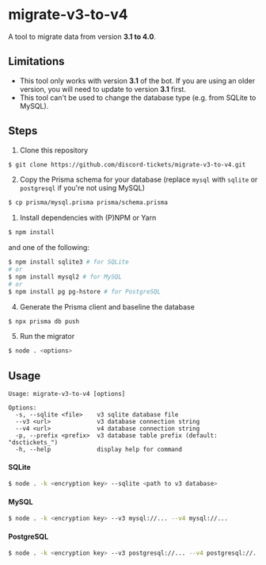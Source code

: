 # migrate-v3-to-v4

A tool to migrate data from version **3.1 to 4.0**.

## Limitations

- This tool only works with version **3.1** of the bot. If you are using an older version, you will need to update to version **3.1** first.
- This tool can't be used to change the database type (e.g. from SQLite to MySQL).

## Steps

1. Clone this repository

```sh
$ git clone https://github.com/discord-tickets/migrate-v3-to-v4.git
```

2. Copy the Prisma schema for your database (replace `mysql` with `sqlite` or `postgresql` if you're not using MySQL)

```sh
$ cp prisma/mysql.prisma prisma/schema.prisma
```

1. Install dependencies with (P)NPM or Yarn

```sh
$ npm install
```

and one of the following:

```sh
$ npm install sqlite3 # for SQLite
# or
$ npm install mysql2 # for MySQL
# or
$ npm install pg pg-hstore # for PostgreSQL
```

4. Generate the Prisma client and baseline the database

```sh
$ npx prisma db push
```

5. Run the migrator

```sh
$ node . <options>
```

## Usage

```
Usage: migrate-v3-to-v4 [options]

Options:
  -s, --sqlite <file>    v3 sqlite database file
  --v3 <url>             v3 database connection string
  --v4 <url>             v4 database connection string
  -p, --prefix <prefix>  v3 database table prefix (default: "dsctickets_")
  -h, --help             display help for command
```

#### SQLite

```sh
$ node . -k <encryption key> --sqlite <path to v3 database>
```

#### MySQL

```sh
$ node . -k <encryption key> --v3 mysql://... --v4 mysql://...
```

#### PostgreSQL

```sh
$ node . -k <encryption key> --v3 postgresql://... --v4 postgresql://...
```
